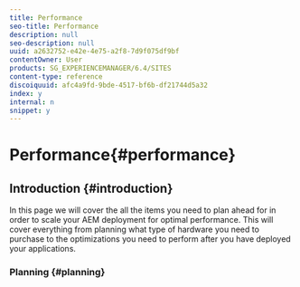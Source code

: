 ```yaml
---
title: Performance
seo-title: Performance
description: null
seo-description: null
uuid: a2632752-e42e-4e75-a2f8-7d9f075df9bf
contentOwner: User
products: SG_EXPERIENCEMANAGER/6.4/SITES
content-type: reference
discoiquuid: afc4a9fd-9bde-4517-bf6b-df21744d5a32
index: y
internal: n
snippet: y
---
```


# Performance{#performance}

## Introduction {#introduction}

In this page we will cover the all the items you need to plan ahead for in order to scale your AEM deployment for optimal performance. This will cover everything from planning what type of hardware you need to purchase to the optimizations you need to perform after you have deployed your applications.

### Planning {#planning}

